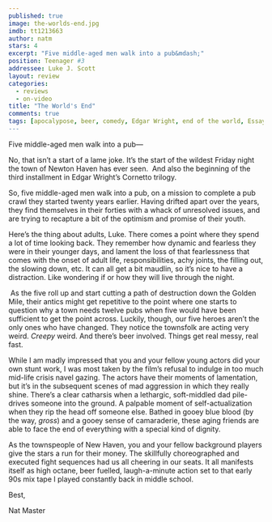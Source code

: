```yaml
---
published: true
image: the-worlds-end.jpg
imdb: tt1213663
author: natm 
stars: 4
excerpt: "Five middle-aged men walk into a pub&mdash;"
position: Teenager #3
addressee: Luke J. Scott
layout: review
categories: 
  - reviews
  - on-video
title: "The World's End"
comments: true
tags: [apocalypose, beer, comedy, Edgar Wright, end of the world, Essays, Newton Haven, sci-fi, Simon Pegg, The World's End]
---
```

<p>Five middle-aged men walk into a pub&mdash;</p>
<p>No, that isn&rsquo;t a start of a lame joke. It&rsquo;s the start of the wildest Friday night the town of Newton Haven has ever seen.&nbsp; And also the beginning of the third installment in Edgar Wright&rsquo;s Cornetto trilogy.</p>
<p>So, five middle-aged men walk into a pub, on a mission to complete a pub crawl they started twenty years earlier. Having drifted apart over the years, they find themselves in their forties with a whack of unresolved issues, and are trying to recapture a bit of the optimism and promise of their youth.</p>
<p>Here&rsquo;s the thing about adults, Luke. There comes a point where they spend a lot of time looking back. They remember how dynamic and fearless they were in their younger days, and lament the loss of that fearlessness that comes with the onset of adult life, responsibilities, achy joints, the filling out, the slowing down, etc. It can all get a bit maudlin, so it&rsquo;s nice to have a distraction. Like wondering if or how they will live through the night.</p>
<p>&nbsp;As the five roll up and start cutting a path of destruction down the Golden Mile, their antics might get repetitive to the point where one starts to question why a town needs twelve pubs when five would have been sufficient to get the point across. Luckily, though, our five heroes aren&rsquo;t the only ones who have changed. They notice the townsfolk are acting very weird. <em>Creepy </em>weird. And there&rsquo;s beer involved. Things get real messy, real fast.</p>
<p>While I am madly impressed that you and your fellow young actors did your own stunt work, I was most taken by the film&rsquo;s refusal to indulge in too much mid-life crisis navel gazing. The actors have their moments of lamentation, but it&rsquo;s in the subsequent scenes of mad aggression in which they really shine. There&rsquo;s a clear catharsis when a lethargic, soft-middled dad pile-drives someone into the ground. A palpable moment of self-actualization when they rip the head off someone else. Bathed in gooey blue blood (by the way, <em>gross</em>) and a gooey sense of camaraderie, these aging friends are able to face the end of everything with a special kind of dignity.</p>
<p>As the townspeople of New Haven, you and your fellow background players give the stars a run for their money. The skillfully choreographed and executed fight sequences had us all cheering in our seats. It all manifests itself as high octane, beer fuelled, laugh-a-minute action set to that early 90s mix tape I played constantly back in middle school.</p>
<p>Best,</p>
<p>Nat Master</p>
